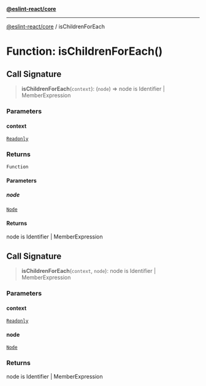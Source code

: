 [**@eslint-react/core**](../README.md)

***

[@eslint-react/core](../README.md) / isChildrenForEach

# Function: isChildrenForEach()

## Call Signature

> **isChildrenForEach**(`context`): (`node`) => node is Identifier \| MemberExpression

### Parameters

#### context

[`Readonly`](../-internal-/type-aliases/Readonly.md)

### Returns

`Function`

#### Parameters

##### node

[`Node`](../-internal-/type-aliases/Node.md)

#### Returns

node is Identifier \| MemberExpression

## Call Signature

> **isChildrenForEach**(`context`, `node`): node is Identifier \| MemberExpression

### Parameters

#### context

[`Readonly`](../-internal-/type-aliases/Readonly.md)

#### node

[`Node`](../-internal-/type-aliases/Node.md)

### Returns

node is Identifier \| MemberExpression
